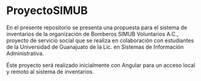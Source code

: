 # ProyectoSIMUB
En el presente repositorio se presenta una propuesta para el sistema de inventarios de la organización de Bomberos SIMUB Voluntarios A.C., proyecto de servicio social que se realiza en colaboración con estudiantes de la Universidad de Guanajuato de la Lic. en Sistemas de Información Administrativa.

Éste proyecto será realizado inicialmente con Angular para un acceso local y remoto al sistema de inventarios.